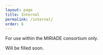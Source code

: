 ```yaml
---
layout: page
title: Internal
permalink: /internal/
order: 6
---
```


For use within the MIRIADE consortium only. 

Will be filled soon.
